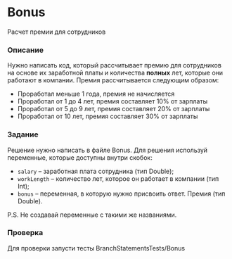 # Bonus

Расчет премии для сотрудников

### Описание

Нужно написать код, который рассчитывает премию для сотрудников на основе их заработной платы и количества **полных** лет, которые они работают в компании. Премия рассчитывается следующим образом:
- Проработал меньше 1 года, премия не начисляется
- Проработал от 1 до 4 лет, премия составляет 10% от зарплаты
- Проработал от 5 до 9 лет, премия составляет 20% от зарплаты
- Проработал от 10 лет, премия составляет 30% от зарплаты

### Задание

Решение нужно написать в файле Bonus. Для решения используй переменные, которые доступны внутри скобок:
- `salary` – заработная плата сотрудника (тип Double);
- `workLength` – количество лет, которое он работает в компании (тип Int);
- `bonus` – переменная, в которую нужно присвоить ответ. Премия (тип Double).

P.S. Не создавай переменные с такими же названиями.

### Проверка

Для проверки запусти тесты BranchStatementsTests/Bonus
